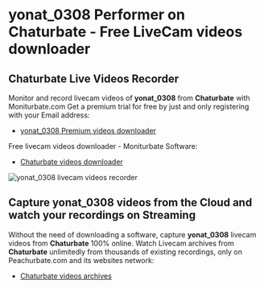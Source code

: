 # yonat_0308 Performer on Chaturbate - Free LiveCam videos downloader

## Chaturbate Live Videos Recorder

Monitor and record livecam videos of **yonat_0308** from **Chaturbate** with Moniturbate.com
Get a premium trial for free by just and only registering with your Email address:
* [yonat_0308 Premium videos downloader](https://moniturbate.com/request-demo-licence-key.html)

Free livecam videos downloader - Moniturbate Software:
* [Chaturbate videos downloader](https://moniturbate.com/moniturbate-download-software.html)

![yonat_0308 livecam videos recorder](https://peachurnet.com/templates/moniturbate-software.png)


## Capture yonat_0308 videos from the Cloud and watch your recordings on Streaming

Without the need of downloading a software, capture **yonat_0308** livecam videos from **Chaturbate** 100% online.
Watch Livecam archives from **Chaturbate** unlimitedly from thousands of existing recordings, only on Peachurbate.com and its websites network:
* [Chaturbate videos archives](https://peachurnet.com/)
